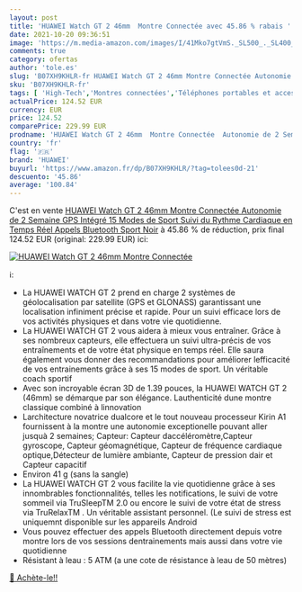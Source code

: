 ```yaml
---
layout: post
title: 'HUAWEI Watch GT 2 46mm  Montre Connectée avec 45.86 % rabais '
date: 2021-10-20 09:36:51
image: 'https://m.media-amazon.com/images/I/41Mko7gtVmS._SL500_._SL400_.jpg'
comments: true
category: ofertas
author: 'tole.es'
slug: 'B07XH9KHLR-fr HUAWEI Watch GT 2 46mm Montre Connectée Autonomie de 2...'
sku: 'B07XH9KHLR-fr'
tags: [ 'High-Tech','Montres connectées','Téléphones portables et accessoires','huawei', ]
actualPrice: 124.52 EUR
currency: EUR
price: 124.52
comparePrice: 229.99 EUR
prodname: 'HUAWEI Watch GT 2 46mm  Montre Connectée  Autonomie de 2 Semaine  GPS Intégré  15 Modes de Sport  Suivi du Rythme Cardiaque en Temps Réel  Appels Bluetooth  Sport Noir'
country: 'fr'
flag: '🇫🇷'
brand: 'HUAWEI'
buyurl: 'https://www.amazon.fr/dp/B07XH9KHLR/?tag=tolees0d-21'
descuento: '45.86'
average: '100.84'
---
```


C'est en vente [HUAWEI Watch GT 2 46mm  Montre Connectée  Autonomie de 2 Semaine  GPS Intégré  15 Modes de Sport  Suivi du Rythme Cardiaque en Temps Réel  Appels Bluetooth  Sport Noir](https://www.amazon.fr/dp/B07XH9KHLR/?tag=tolees0d-21)  à  45.86 % de réduction, prix final  124.52 EUR (original: 229.99 EUR) ici:

[![HUAWEI Watch GT 2 46mm  Montre Connectée](https://m.media-amazon.com/images/I/41Mko7gtVmS._SL500_._SL400_.jpg)](https://www.amazon.fr/dp/B07XH9KHLR/?tag=tolees0d-21)

ℹ️:

- La HUAWEI WATCH GT 2 prend en charge 2 systèmes de géolocalisation par satellite (GPS et GLONASS) garantissant une localisation infiniment précise et rapide. Pour un suivi efficace lors de vos activités physiques et dans votre vie quotidienne.
- La HUAWEI WATCH GT 2 vous aidera à mieux vous entraîner. Grâce à ses nombreux capteurs, elle effectuera un suivi ultra-précis de vos entraînements et de votre état physique en temps réel. Elle saura également vous donner des recommandations pour améliorer lefficacité de vos entrainements grâce à ses 15 modes de sport. Un véritable coach sportif
- Avec son incroyable écran 3D de 1.39 pouces, la HUAWEI WATCH GT 2 (46mm) se démarque par son élégance. Lauthenticité dune montre classique combiné à linnovation
- Larchitecture novatrice dualcore et le tout nouveau processeur Kirin A1 fournissent à la montre une autonomie exceptionelle pouvant aller jusquà 2 semaines; Capteur: Capteur daccéléromètre,Capteur gyroscope, Capteur géomagnétique, Capteur de fréquence cardiaque optique,Détecteur de lumière ambiante, Capteur de pression dair et Capteur capacitif
- Environ 41 g (sans la sangle)
- La HUAWEI WATCH GT 2 vous facilite la vie quotidienne grâce à ses innombrables fonctionnalités, telles les notifications, le suivi de votre sommeil via TruSleepTM 2.0 ou encore le suivi de votre état de stress via TruRelaxTM . Un véritable assistant personnel. (Le suivi de stress est uniquemnt disponible sur les appareils Android
- Vous pouvez effectuer des appels Bluetooth directement depuis votre montre lors de vos sessions dentrainements mais aussi dans votre vie quotidienne
- Résistant à leau : 5 ATM (a une cote de résistance à leau de 50 mètres)

[🛒 Achète-le!!](https://www.amazon.fr/dp/B07XH9KHLR/?tag=tolees0d-21)
